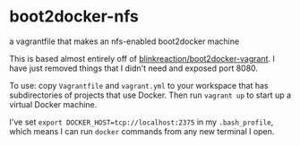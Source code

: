 # boot2docker-nfs
a vagrantfile that makes an nfs-enabled boot2docker machine

This is based almost entirely off of [blinkreaction/boot2docker-vagrant](https://github.com/blinkreaction/boot2docker-vagrant/). I have just removed things that I didn't need and exposed port 8080.

To use: copy `Vagrantfile` and `vagrant.yml` to your workspace that has subdirectories of projects that use Docker. Then run `vagrant up` to start up a virtual Docker machine.

I've set `export DOCKER_HOST=tcp://localhost:2375` in my `.bash_profile`, which means I can run `docker` commands from any new terminal I open.
